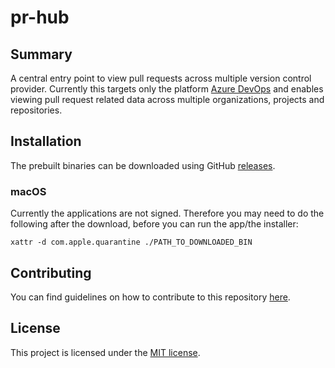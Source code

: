 # pr-hub

## Summary

A central entry point to view pull requests across multiple version control provider.
Currently this targets only the platform [Azure DevOps](https://dev.azure.com/)
and enables viewing pull request related data across multiple organizations,
projects and repositories.

## Installation

The prebuilt binaries can be downloaded using GitHub
[releases](https://github.com/CodeNovum/pr-hub/releases).

### macOS

Currently the applications are not signed. Therefore you may need to
do the following after the download, before you can run the app/the installer:

```shell
xattr -d com.apple.quarantine ./PATH_TO_DOWNLOADED_BIN
```

## Contributing

You can find guidelines on how to contribute to this repository
[here](https://github.com/CodeNovum/pr-hub/blob/main/CONTRIBUTING.md).

## License

This project is licensed under the
[MIT license](https://github.com/CodeNovum/pr-hub/blob/main/LICENSE).
